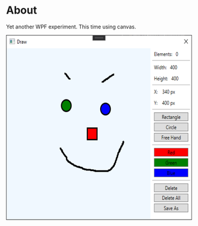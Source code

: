 # About

Yet another WPF experiment. This time using canvas.

<img src="/README Assets/screenshot.png" width="600" height="500"/>
